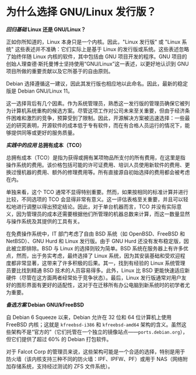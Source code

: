# 为什么选择 GNU/Linux 发行版？

**_回归基础_ Linux 还是 GNU/Linux？**

正如你所知道的，Linux 本身只是一个内核。因此，"Linux 发行版" 或 "Linux 系统" 这些表述并不准确：它们实际上是基于 Linux 的发行版或系统。这些表述忽略了始终伴随 Linux 内核的软件，其中包括由 GNU 项目开发的程序。GNU 项目的创始人理查德·斯托曼博士坚持使用“GNU/Linux”这一表述，以更好地认识到 GNU 项目所做的重要贡献以及它所基于的自由原则。

Debian 选择遵循这一建议，因此其发行版也相应地以此命名。因此，最新的稳定版是 Debian GNU/Linux 11。

这一选择背后有几个因素。作为系统管理员，熟悉这一发行版的管理员确保它被列为计算机系统重构的候选方案。尽管这项工作对公司未来至关重要，但由于经济条件困难和激烈的竞争，预算受到了限制。因此，开源解决方案被迅速选择：一些最近的研究表明，开源软件的成本低于专有软件，而在有合格人员运行的情况下，能够提供同等或更好的服务质量。

**_实践中的应用_ 总拥有成本（TCO）**

总拥有成本（TCO）是指为获得或拥有某项物品所支付的所有费用，在这里是指操作系统的费用。该价格包括可能的许可证费用、培训人员使用新软件的费用、更换过慢机器的费用、额外的修理费用等。所有直接源自初始选择的费用都会被考虑在内。

单独来看，这个 TCO 通常不显得特别重要。然而，如果按相同的标准计算并进行比较，不同选项的 TCO 会显得非常有意义。这一评估表格至关重要，并且可以轻松地进行调整以得出预定结论。因此，对于单台机器而言，TCO 并没有实际意义，因为管理员的成本还需要根据他们所管理的机器总数来计算，而这一数量显然与操作系统及其提供的工具有关。

在免费操作系统中，IT 部门考虑了自由 BSD 系统（如 OpenBSD、FreeBSD 和 NetBSD）、GNU Hurd 和 Linux 发行版。由于 GNU Hurd 还没有发布稳定版，因此被立即排除。BSD 与 Linux 的选择则较为简单。BSD 系统在服务器上有许多优点，然而，出于务实考虑，最终选择了 Linux 系统，因为其安装基础和受欢迎程度都非常显著，这带来了许多积极的后果。其一，找到有经验的 Linux 系统管理员要比找到精通 BSD 技术的人员容易得多。此外，Linux 比 BSD 更能快速适应新硬件（尽管在这方面两者经常处于竞争状态）。最后，Linux 发行版通常对用户友好的图形界面有更好的适配性，这对于在迁移所有办公电脑到新系统时的初学者尤为重要。

**_备选方案_ Debian GNU/kFreeBSD**

自 Debian 6 Squeeze 以来，Debian 允许在 32 位和 64 位计算机上使用 FreeBSD 内核；这就是 `kfreebsd-i386` 和 `kfreebsd-amd64` 架构的含义。虽然这些架构不是“官方的”（它们托管在一个独立的镜像站点——`ports.debian.org`），但它们提供了超过 60% 的 Debian 打包软件。

对于 Falcot Corp 的管理员来说，这些架构可能是一个合适的选择，特别是用于防火墙（该内核支持三种不同的防火墙：IPF、IPFW、PF）或用于 NAS（网络附加存储系统，支持经过测试的 ZFS 文件系统）。